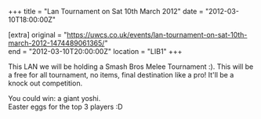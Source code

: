 +++
title = "Lan Tournament on Sat 10th March 2012"
date = "2012-03-10T18:00:00Z"

[extra]
original = "https://uwcs.co.uk/events/lan-tournament-on-sat-10th-march-2012-1474489061365/"    
end = "2012-03-10T20:00:00Z"
location = "LIB1"
+++

This LAN we will be holding a Smash Bros Melee Tournament :). This will be a free for all tournament, no items, final destination like a pro\! It'll be a knock out competition.

You could win: a giant yoshi.  
Easter eggs for the top 3 players :D

